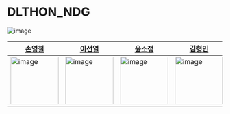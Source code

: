 # DLTHON_NDG
![image](https://github.com/ivvve/DLTHON-NDG/assets/104029654/7fd1f103-9870-484c-9a64-be0a27fe02c6)


| [손영철](https://github.com/ivvve) | [이선열](https://github.com/WriteAnything) | [윤소정](https://github.com/soysoj) | [김형민](https://github.com/Henrykim1111) |
| - | - | - | - |
| <img width="112" alt="image" src="https://github.com/ivvve/DLTHON-NDG/assets/34268173/a4485800-66ab-4675-b45a-faa953a8da60"> | <img width="112" alt="image" src="https://github.com/ivvve/DLTHON-NDG/assets/34268173/1d3188c2-a0de-4984-bcfa-242db5404865"> | <img width="112" alt="image" src="https://github.com/ivvve/DLTHON-NDG/assets/34268173/e8de76b3-07c3-4ff7-b056-f5b008478b58"> | <img width="112" alt="image" src="https://github.com/ivvve/DLTHON-NDG/assets/34268173/a7664e95-607a-4920-ad29-a0693ad09f43"> |
